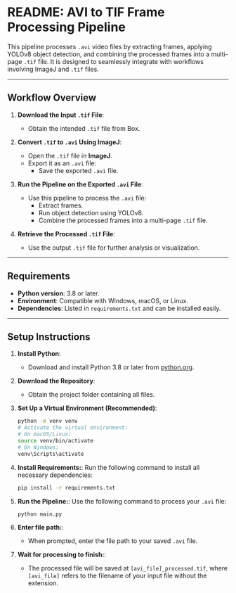 # **README: AVI to TIF Frame Processing Pipeline**

This pipeline processes `.avi` video files by extracting frames, applying YOLOv8 object detection, and combining the processed frames into a multi-page `.tif` file. It is designed to seamlessly integrate with workflows involving ImageJ and `.tif` files.

---

## **Workflow Overview**

1. **Download the Input `.tif` File**:
   - Obtain the intended `.tif` file from Box.
   
2. **Convert `.tif` to `.avi` Using ImageJ**:
   - Open the `.tif` file in **ImageJ**.
   - Export it as an `.avi` file:
     - Save the exported `.avi` file.

3. **Run the Pipeline on the Exported `.avi` File**:
   - Use this pipeline to process the `.avi` file:
     - Extract frames.
     - Run object detection using YOLOv8.
     - Combine the processed frames into a multi-page `.tif` file.

4. **Retrieve the Processed `.tif` File**:
   - Use the output `.tif` file for further analysis or visualization.

---

## **Requirements**

- **Python version**: 3.8 or later.
- **Environment**: Compatible with Windows, macOS, or Linux.
- **Dependencies**: Listed in `requirements.txt` and can be installed easily.

---

## **Setup Instructions**

1. **Install Python**:
   - Download and install Python 3.8 or later from [python.org](https://www.python.org/downloads/).

2. **Download the Repository**:
   - Obtain the project folder containing all files.

3. **Set Up a Virtual Environment (Recommended)**:
   ```bash
   python -m venv venv
   # Activate the virtual environment:
   # On macOS/Linux:
   source venv/bin/activate
   # On Windows:
   venv\Scripts\activate

4. **Install Requirements:**:
   Run the following command to install all necessary dependencies:
   ```bash
   pip install -r requirements.txt

5. **Run the Pipeline:**:
   Use the following command to process your `.avi` file:
   ```bash
   python main.py

6. **Enter file path:**:
   - When prompted, enter the file path to your saved `.avi` file.

7. **Wait for processing to finish:**:
   - The processed file will be saved at `[avi_file]_processed.tif`, where `[avi_file]` refers to the filename of your input file without the extension.



